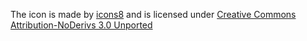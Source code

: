 The icon is made by [icons8](https://icons8.com/) and is licensed under [Creative Commons Attribution-NoDerivs 3.0 Unported](https://creativecommons.org/licenses/by-nd/3.0/)
